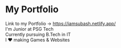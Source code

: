 # My Portfolio
Link to my Portfolio -> https://iamsubash.netlify.app/  
I'm Junior at PSG Tech  
Currently pursuing B.Tech in IT  
I ❤️ making Games & Websites  
